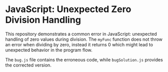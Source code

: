 # JavaScript: Unexpected Zero Division Handling
This repository demonstrates a common error in JavaScript: unexpected handling of zero values during division. The `myFunc` function does not throw an error when dividing by zero, instead it returns 0 which might lead to unexpected behavior in the program flow.

The `bug.js` file contains the erroneous code, while `bugSolution.js` provides the corrected version.